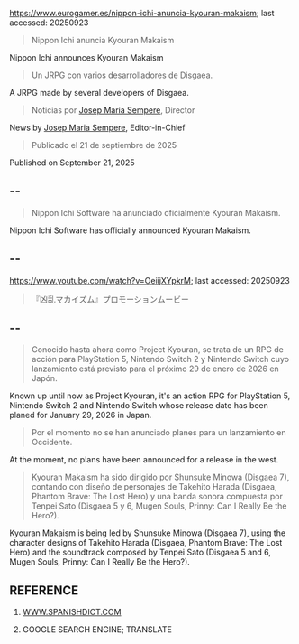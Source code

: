 https://www.eurogamer.es/nippon-ichi-anuncia-kyouran-makaism; last accessed: 20250923

> Nippon Ichi anuncia Kyouran Makaism

Nippon Ichi announces Kyouran Makaism

> Un JRPG con varios desarrolladores de Disgaea.

A JRPG made by several developers of Disgaea.

> Noticias por [Josep Maria Sempere](https://www.eurogamer.es/authors/josep-maria-sempere), Director

News by [Josep Maria Sempere](https://www.eurogamer.es/authors/josep-maria-sempere), Editor-in-Chief

> Publicado el 21 de septiembre de 2025

Published on September 21, 2025

## --

> Nippon Ichi Software ha anunciado oficialmente Kyouran Makaism.

Nippon Ichi Software has officially announced Kyouran Makaism.

## --

https://www.youtube.com/watch?v=OeiijXYpkrM; last accessed: 20250923

> 『凶乱マカイズム』プロモーションムービー 

## --

> Conocido hasta ahora como Project Kyouran, se trata de un RPG de acción para PlayStation 5, Nintendo Switch 2 y Nintendo Switch cuyo lanzamiento está previsto para el próximo 29 de enero de 2026 en Japón.

Known up until now as Project Kyouran, it's an action RPG for PlayStation 5, Nintendo Switch 2 and Nintendo Switch whose release date has been planed for January 29, 2026 in Japan.

> Por el momento no se han anunciado planes para un lanzamiento en Occidente.

At the moment, no plans have been announced for a release in the west.

> Kyouran Makaism ha sido dirigido por Shunsuke Minowa (Disgaea 7), contando con diseño de personajes de Takehito Harada (Disgaea, Phantom Brave: The Lost Hero) y una banda sonora compuesta por Tenpei Sato (Disgaea 5 y 6, Mugen Souls, Prinny: Can I Really Be the Hero?). 

Kyouran Makaism is being led by Shunsuke Minowa (Disgaea 7), using the character designs of Takehito Harada (Disgaea, Phantom Brave: The Lost Hero) and the soundtrack composed by Tenpei Sato (Disgaea 5 and 6, Mugen Souls, Prinny: Can I Really Be the Hero?). 

## REFERENCE

1) [WWW.SPANISHDICT.COM](https://www.spanishdict.com)

2) GOOGLE SEARCH ENGINE; TRANSLATE